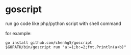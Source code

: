 # goscript

run go code like php/python script with shell command

for example:

```shell
go install github.com/chenhg5/goscript
$GOPATH/bin/goscript run "a:=1;b:=2;fmt.Println(a+b)"
```